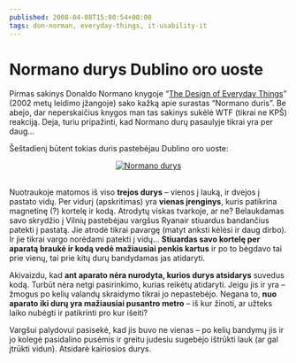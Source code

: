 ```yaml
---
published: 2008-04-08T15:00:54+00:00
tags: don-norman, everyday-things, it-usability-it
---
```


# Normano durys Dublino oro uoste

<p>Pirmas sakinys Donaldo Normano knygoje “<a href="http://www.jnd.org/books.html#426">The Design of Everyday Things</a>” (2002 metų leidimo įžangoje) sako kažką apie surastas “Normano duris”. Be abejo, dar neperskaičius knygos man tas sakinys sukėlė WTF (tikrai ne KPŠ) reakciją. Deja, turiu pripažinti, kad Normano durų pasaulyje tikrai yra per daug…</p>
<p>Šeštadienį būtent tokias duris pastebėjau Dublino oro uoste:</p>
<div style="text-align:center;"><a href="https://www.dominykas.lt/attachments/2008/04/normano-durys.html" rel="attachment wp-att-53" title="Normano durys"><img src="https://www.dominykas.lt/uploads/2008/04/norman-door.jpg" alt="Normano durys"></a></div>
<p><span id="more-52"></span><br>
Nuotraukoje matomos iš viso <strong>trejos durys</strong> – vienos į lauką, ir dvejos į pastato vidų. Per vidurį (apskritimas) yra <strong>vienas įrenginys</strong>, kuris patikrina magnetinę (?) kortelę ir kodą. Atrodytų viskas tvarkoje, ar ne? Belaukdamas savo skrydžio į Vilnių pastebėjau vargšus Ryanair stiuardus bandančius patekti į pastatą. Jie atrodė tikrai pavargę (matyt anksti kėlėsi ir daug dirbo). Ir jie tikrai vargo norėdami patekti į vidų… <strong>Stiuardas savo kortelę per aparatą braukė ir kodą vedė mažiausiai penkis kartus</strong> ir po to bėgdavo tai prie vienų, tai prie kitų durų bandydamas jas atidaryti.</p>
<p>Akivaizdu, kad <strong>ant aparato nėra nurodyta, kurios durys atsidarys</strong> suvedus kodą. Turbūt nėra netgi pasirinkimo, kurias reikėtų atidaryti. Jeigu jis ir yra – žmogus po kelių valandų skraidymo tikrai jo nepastebėjo. Negana to, <strong>nuo aparato iki durų yra mažiausiai pusantro metro</strong> – iš kur žinoti, ar užteks laiko nubėgti ir patikrinti pro kur išeiti?</p>
<p>Vargšui palydovui pasisekė, kad jis buvo ne vienas – po kelių bandymų jis ir jo kolegė pasidalino pusėmis ir greitu judesiu sugebėjo ištrūkti lauk (ar gal įtrūkti vidun). Atsidarė kairiosios durys.</p>